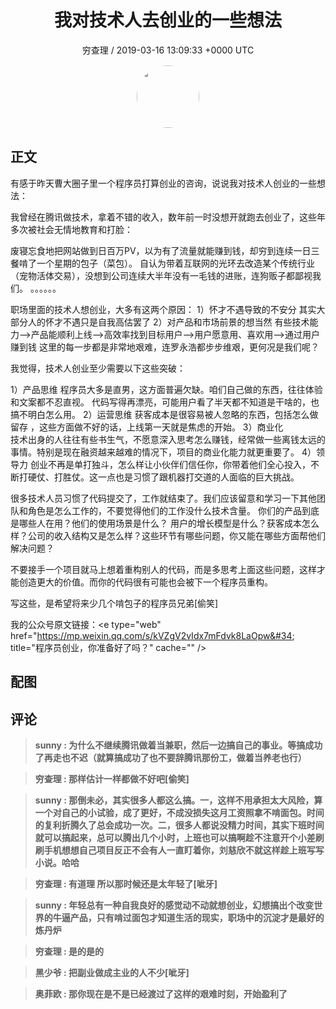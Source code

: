 <h1 align="center">我对技术人去创业的一些想法</h1>
<p align="center">
    <a>穷查理 / 2019-03-16 13:09:33 &#43;0000 UTC</a>
</p>

<div align="center">
    <img src="https://images.zsxq.com/FjgmnIfYaV7My_9gsCtMHF3GbGYj?e=1590940799&amp;token=kIxbL07-8jAj8w1n4s9zv64FuZZNEATmlU_Vm6zD:bfGYjWhq4uJMoOZr4WqCIAN5-HY=" width="100" height="100" style="border:1px solid;border-radius:50%; color:#ffffff"/>
</div>

## 正文

<div>
有感于昨天曹大圈子里一个程序员打算创业的咨询，说说我对技术人创业的一些想法：

我曾经在腾讯做技术，拿着不错的收入，数年前一时没想开就跑去创业了，这些年多次被社会无情地教育和打脸：

废寝忘食地把网站做到日百万PV，以为有了流量就能赚到钱，却穷到连续一日三餐啃了一个星期的包子（菜包）。
自认为带着互联网的光环去改造某个传统行业（宠物活体交易），没想到公司连续大半年没有一毛钱的进账，连狗贩子都鄙视我们。
。。。。。。

职场里面的技术人想创业，大多有这两个原因：
1）怀才不遇导致的不安分
     其实大部分人的怀才不遇只是自我高估罢了
2）对产品和市场前景的想当然 
     有些技术能力—&gt;产品能顺利上线—&gt;高效率找到目标用户—&gt;用户愿意用、喜欢用—&gt;通过用户赚到钱
     这里的每一步都是非常地艰难，连罗永浩都步步维艰，更何况是我们呢？

我觉得，技术人创业至少需要以下这些突破：

1）产品思维
     程序员大多是直男，这方面普遍欠缺。咱们自己做的东西，往往体验和文案都不忍直视。
     代码写得再漂亮，可能用户看了半天都不知道是干啥的，也搞不明白怎么用。
2）运营思维
      获客成本是很容易被人忽略的东西，包括怎么做留存 ，这些方面做不好的话，上线第一天就是焦虑的开始。
3）商业化   
      技术出身的人往往有些书生气，不愿意深入思考怎么赚钱，经常做一些离钱太远的事情。特别是现在融资越来越难的情况下，项目的商业化能力就更重要了。
4）领导力
      创业不再是单打独斗，怎么样让小伙伴们信任你，你带着他们全心投入，不断打硬仗、打胜仗。这一点也是习惯了跟机器打交道的人面临的巨大挑战。


很多技术人员习惯了代码提交了，工作就结束了。我们应该留意和学习一下其他团队和角色是怎么工作的，不要觉得他们的工作没什么技术含量。
你们的产品到底是哪些人在用？他们的使用场景是什么？ 用户的增长模型是什么？获客成本怎么样？公司的收入结构又是怎么样？这些环节有哪些问题，你又能在哪些方面帮他们解决问题？

不要接手一个项目就马上想着重构别人的代码，而是多思考上面这些问题，这样才能创造更大的价值。而你的代码很有可能也会被下一个程序员重构。

写这些，是希望将来少几个啃包子的程序员兄弟[偷笑]

我的公众号原文链接：&lt;e type=&#34;web&#34; href=&#34;https://mp.weixin.qq.com/s/kVZgV2vIdx7mFdvk8LaOpw&#34; title=&#34;程序员创业，你准备好了吗？&#34; cache=&#34;&#34; /&gt;
</div>

## 配图
<div class="image" align="center">

</div>

## 评论

<div align="left">
<div>

<blockquote >
<span> <strong>sunny : 为什么不继续腾讯做着当兼职，然后一边搞自己的事业。等搞成功了再走也不迟（就算搞成功了也不要辞腾讯那份工，做着当养老也行） </strong></span>
</blockquote>

<blockquote >
<span> <strong>穷查理 : 那样估计一样都做不好吧[偷笑] </strong></span>
</blockquote>

<blockquote >
<span> <strong>sunny : 那倒未必，其实很多人都这么搞。一，这样不用承担太大风险，算一个对自己的小试验，成了更好，不成没损失这月工资照拿不啃面包。时间的复利折腾久了总会成功一次。二，很多人都说没精力时间，其实下班时间就可以搞起来，总可以腾出几个小时，上班也可以搞啊趁不注意开个小差刷刷手机想想自己项目反正不会有人一直盯着你，刘慈欣不就这样趁上班写写小说。哈哈 </strong></span>
</blockquote>

<blockquote >
<span> <strong>穷查理 : 有道理   所以那时候还是太年轻了[呲牙] </strong></span>
</blockquote>

<blockquote >
<span> <strong>sunny : 年轻总有一种自我良好的感觉动不动就想创业，幻想搞出个改变世界的牛逼产品，只有啃过面包才知道生活的现实，职场中的沉淀才是最好的炼丹炉 </strong></span>
</blockquote>

<blockquote >
<span> <strong>穷查理 : 是的是的 </strong></span>
</blockquote>

<blockquote >
<span> <strong>黑少爷 : 把副业做成主业的人不少[呲牙] </strong></span>
</blockquote>

<blockquote >
<span> <strong>奥菲欧 : 那你现在是不是已经渡过了这样的艰难时刻，开始盈利了 </strong></span>
</blockquote>

</div>
</div>